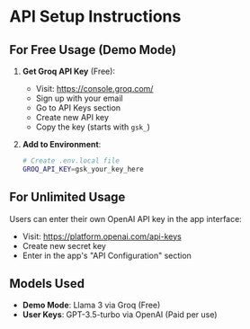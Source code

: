 # API Setup Instructions

## For Free Usage (Demo Mode)

1. **Get Groq API Key** (Free):
   - Visit: https://console.groq.com/
   - Sign up with your email
   - Go to API Keys section
   - Create new API key
   - Copy the key (starts with `gsk_`)

2. **Add to Environment**:
   ```bash
   # Create .env.local file
   GROQ_API_KEY=gsk_your_key_here
   ```

## For Unlimited Usage

Users can enter their own OpenAI API key in the app interface:
- Visit: https://platform.openai.com/api-keys
- Create new secret key
- Enter in the app's "API Configuration" section

## Models Used

- **Demo Mode**: Llama 3 via Groq (Free)
- **User Keys**: GPT-3.5-turbo via OpenAI (Paid per use)
